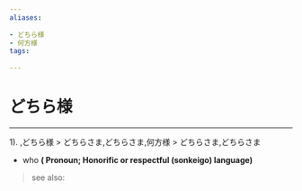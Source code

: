 ```yaml
---
aliases:
    
- どちら様
- 何方様
tags:
    
---
```


# どちら様
---
1).
,どちら様 > どちらさま,どちらさま,何方様 > どちらさま,どちらさま

- who
**( Pronoun; Honorific or respectful (sonkeigo) language)**
> see also: 
            